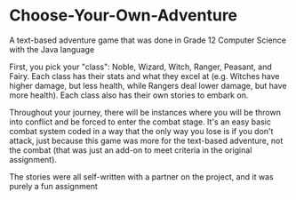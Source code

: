 # Choose-Your-Own-Adventure
A text-based adventure game that was done in Grade 12 Computer Science with the Java language

First, you pick your "class": Noble, Wizard, Witch, Ranger, Peasant, and Fairy. Each class has their stats and what they excel at (e.g. Witches have higher damage, but less health, while Rangers deal lower damage, but have more health). Each class also has their own stories to embark on. 

Throughout your journey, there will be instances where you will be thrown into conflict and be forced to enter the combat stage. It's an easy basic combat system coded in a way that the only way you lose is if you don't attack, just because this game was more for the text-based adventure, not the combat (that was just an add-on to meet criteria in the original assignment). 

The stories were all self-written with a partner on the project, and it was purely a fun assignment
